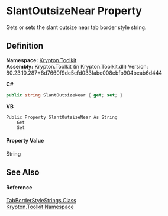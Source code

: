 # SlantOutsizeNear Property


Gets or sets the slant outsize near tab border style string.



## Definition
**Namespace:** <a href="79d2eac2-21f4-54ff-7552-b20c33c30600.md">Krypton.Toolkit</a>  
**Assembly:** Krypton.Toolkit (in Krypton.Toolkit.dll) Version: 80.23.10.287+8d7660f9dc5efd033fabe008ebfb904beab6d444

**C#**
``` C#
public string SlantOutsizeNear { get; set; }
```
**VB**
``` VB
Public Property SlantOutsizeNear As String
	Get
	Set
```



#### Property Value
String

## See Also


#### Reference
<a href="686f4c78-ff54-9a69-65ab-11ed7f1d8c9a.md">TabBorderStyleStrings Class</a>  
<a href="79d2eac2-21f4-54ff-7552-b20c33c30600.md">Krypton.Toolkit Namespace</a>  
